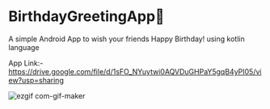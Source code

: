# BirthdayGreetingApp🎂

A simple Android App to wish your friends Happy Birthday! using kotlin language

App Link:-https://drive.google.com/file/d/1sFO_NYuytwi0AQVDuGHPaY5gqB4yPI05/view?usp=sharing


![ezgif com-gif-maker](https://user-images.githubusercontent.com/66429052/101759208-50b45880-3aff-11eb-928c-f310cbeb146d.gif)

